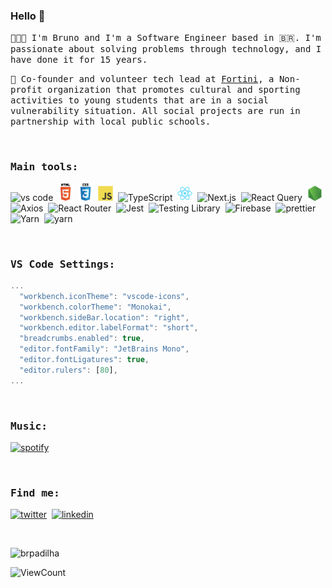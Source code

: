 ### Hello 👋

<samp>👨🏽‍💻 I'm Bruno and I'm a Software Engineer based in 🇧🇷. I'm passionate about solving problems through technology, and I have done it for 15 years.</samp>

<samp>:blue_heart: Co-founder and volunteer tech lead at [Fortini](https://fortini.org), a Non-profit organization that promotes cultural and sporting activities to young students that are in a social vulnerability situation. All social projects are run in partnership with local public schools.</samp>

<br/>

### <samp>Main tools:</samp>
<img src="https://cdn.svgporn.com/logos/visual-studio-code.svg" alt="vs code" title="VS Code" width="24" height="24"/>&nbsp;
<img src="https://raw.githubusercontent.com/devicons/devicon/master/icons/html5/html5-original-wordmark.svg" alt="HTML5" title="HTML5" width="24" height="28"/>&nbsp;
<img src="https://raw.githubusercontent.com/devicons/devicon/master/icons/css3/css3-original-wordmark.svg" alt="CSS3" title="CSS3" width="24" height="28"/>&nbsp;
<img src="https://raw.githubusercontent.com/devicons/devicon/master/icons/javascript/javascript-original.svg" alt="JavaScript" title="JavaScript" width="24" height="24"/>&nbsp;
<img src="https://cdn.svgporn.com/logos/typescript-icon.svg" alt="TypeScript" title="TypeScript" width="24" height="24"/>&nbsp;
<img src="https://raw.githubusercontent.com/devicons/devicon/master/icons/react/react-original.svg" alt="React" title="React" width="24" height="24"/>&nbsp;
<img src="https://cdn.svgporn.com/logos/nextjs-icon.svg" alt="Next.js" title="Next.js" width="24" height="24"/>&nbsp;
<img src="https://cdn.svgporn.com/logos/react-query-icon.svg" alt="React Query" title="React Query" width="24" height="24"/>&nbsp;
<img src="https://raw.githubusercontent.com/devicons/devicon/master/icons/nodejs/nodejs-original.svg" alt="Node.js" title="Node.js" width="24" height="24"/>&nbsp;
<img src="https://axios-http.com/assets/favicon.ico" alt="Axios" title="Axios" width="24" height="24"/>&nbsp;
<img src="https://cdn.svgporn.com/logos/react-router.svg" alt="React Router" title="React Router" width="24" height="24"/>&nbsp;
<img src="https://cdn.svgporn.com/logos/jest.svg" alt="Jest" title="Jest" width="22" height="24"/>&nbsp;
<img src="https://testing-library.com/img/octopus-32x32.png" alt="Testing Library" title="Testing Library" width="24" height="24"/>&nbsp;
<img src="https://cdn.svgporn.com/logos/firebase.svg" alt="Firebase" title="Firebase" width="24" height="24"/>&nbsp;
<img src="https://cdn.svgporn.com/logos/prettier.svg" alt="prettier" title="Prettier" width="24" height="24"/>&nbsp;
<img src="https://cdn.svgporn.com/logos/yarn.svg" alt="Yarn" title="Yarn" width="24" height="24"/>&nbsp;
<img src="https://cdn.svgporn.com/logos/npm.svg" alt="yarn" title="npm" width="24" height="24"/>&nbsp;

<br/>

### <samp>VS Code Settings:</samp>
```js
...
  "workbench.iconTheme": "vscode-icons",
  "workbench.colorTheme": "Monokai",
  "workbench.sideBar.location": "right",
  "workbench.editor.labelFormat": "short",
  "breadcrumbs.enabled": true,
  "editor.fontFamily": "JetBrains Mono",
  "editor.fontLigatures": true,
  "editor.rulers": [80],
...
```

<br/>

### <samp>Music:</samp>
<a href="https://open.spotify.com/user/12146212113?si=546d87453c0e45cd" target="_blank"><img src="https://cdn.iconscout.com/icon/free/png-256/spotify-11-432546.png" title="Spotify" alt="spotify" width="24" height="24"/></a>&nbsp;


<br/>

### <samp>Find me:</samp>
<a href="https://www.twitter.com/brunodesde1987" target="_blank"><img src="https://edent.github.io/SuperTinyIcons/images/svg/twitter.svg" alt="twitter" width="24" height="24"/></a>&nbsp;
<a href="https://www.linkedin.com/in/brunodesde1987" target="_blank"><img src="https://edent.github.io/SuperTinyIcons/images/svg/linkedin.svg" alt="linkedin" width="24" height="24"/></a>
<!--<a href="mailto:bruno@solutweb.com.br" target="_blank"><img src="https://cdn.svgporn.com/logos/google-gmail.svg" alt="react" width="16" height="12"/></a>-->

<br/>

<p>
  <img src="https://github-readme-stats.vercel.app/api?username=brunodesde1987&count_private=true&show_icons=true&hide=stars,contribs" alt="brpadilha" />
</p>

![ViewCount](https://views.whatilearened.today/views/github/brunodesde1987/brunodesde1987.svg)
